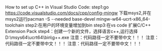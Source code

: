 How to set up C++ in Visual Studio Code:
step1:go https://code.visualstudio.com/docs/cpp/config-mingw   下载msys2,并在msys2运行pacman -S --needed base-devel mingw-w64-ucrt-x86_64-toolchain
step2:在用户的环境变量增加到bin
step3:在vs code 扩展C/C++ Extension Pack
step4：创建一个新的文件，选择语言c++,运行选择D:\msys64\ucrt64\bin\g++.exe
注意：代码路径一定不要带中文！！！
注意：代码路径一定不要带中文！！！
注意：代码路径一定不要带中文！！！
